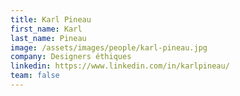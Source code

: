 ```yaml
---
title: Karl Pineau
first_name: Karl
last_name: Pineau
image: /assets/images/people/karl-pineau.jpg
company: Designers éthiques
linkedin: https://www.linkedin.com/in/karlpineau/
team: false
---
```

